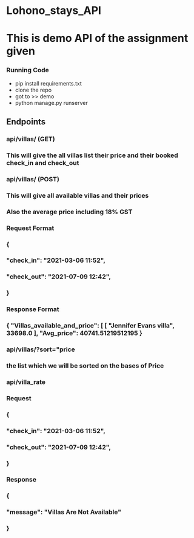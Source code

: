 # Lohono_stays_API

# This is demo API of the assignment given 


### Running Code

* pip install requirements.txt
* clone the repo 
* got to >> demo 
* python manage.py runserver


## Endpoints

### api/villas/  (GET)
### This will give the all villas list their price and their booked check_in and check_out 

### api/villas/ (POST)
### This will give all available villas and their prices 
### Also the average price including 18% GST

### Request Format

### {
###   "check_in": "2021-03-06 11:52",
###  "check_out": "2021-07-09 12:42",
   
### }
 
 ### Response Format 
 
### { "Villas_available_and_price": [ [ "Jennifer Evans villa",  33698.0 ], "Avg_price": 40741.51219512195   }


### api/villas/?sort="price
### the list which we will be sorted on the bases of Price

### api/villa_rate
### Request 

### {
###   "check_in": "2021-03-06 11:52",
###   "check_out": "2021-07-09 12:42",
   
### }

### Response

### {
   ### "message": "Villas Are Not Available"
### }
